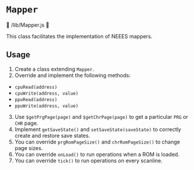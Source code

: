 # `Mapper`

📄 /lib/Mapper.js 📄

This class facilitates the implementation of NEEES mappers.

## Usage

1. Create a class extending `Mapper`.
2. Override and implement the following methods:
  - `cpuRead(address)`
  - `cpuWrite(address, value)`
  - `ppuRead(address)`
  - `ppuWrite(address, value)`
3. Use `$getPrgPage(page)` and `$getChrPage(page)` to get a particular `PRG` or `CHR` page.
4. Implement `getSaveState()` and `setSaveState(saveState)` to correctly create and restore save states.
5. You can override `prgRomPageSize()` and `chrRomPageSize()` to change page sizes.
6. You can override `onLoad()` to run operations when a ROM is loaded.
7. You can override `tick()` to run operations on every scanline.
